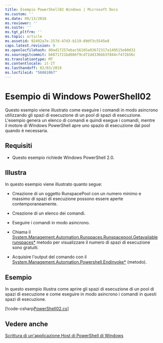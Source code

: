 ```yaml
---
title: Esempio PowerShell02 Windows | Microsoft Docs
ms.custom: ''
ms.date: 09/13/2016
ms.reviewer: ''
ms.suite: ''
ms.tgt_pltfrm: ''
ms.topic: article
ms.assetid: 92492a7e-257d-47d3-b119-89df3c5545e8
caps.latest.revision: 9
ms.openlocfilehash: 89ad17257ebac56105a93672317a149515e80d32
ms.sourcegitcommit: b6871f21bd666f9cd71dd336bb3f844cf472b56c
ms.translationtype: MT
ms.contentlocale: it-IT
ms.lasthandoff: 02/03/2019
ms.locfileid: "56861067"
---
```

# <a name="windows-powershell02-sample"></a>Esempio di Windows PowerShell02

Questo esempio viene illustrato come eseguire i comandi in modo asincrono utilizzando gli spazi di esecuzione di un pool di spazi di esecuzione. L'esempio genera un elenco di comandi e quindi esegue i comandi, mentre il motore di Windows PowerShell apre uno spazio di esecuzione dal pool quando è necessaria.

## <a name="requirements"></a>Requisiti

- Questo esempio richiede Windows PowerShell 2.0.

## <a name="demonstrates"></a>Illustra

In questo esempio viene illustrato quanto segue:

- Creazione di un oggetto RunspacePool con un numero minimo e massimo di spazi di esecuzione possono essere aperte contemporaneamente.

- Creazione di un elenco dei comandi.

- Eseguire i comandi in modo asincrono.

- Chiama il [System.Management.Automation.Runspaces.Runspacepool.Getavailablerunspaces*](/dotnet/api/System.Management.Automation.Runspaces.RunspacePool.GetAvailableRunspaces) metodo per visualizzare il numero di spazi di esecuzione sono gratuiti.

- Acquisire l'output del comando con il [System.Management.Automation.Powershell.Endinvoke*](/dotnet/api/System.Management.Automation.PowerShell.EndInvoke) (metodo).

## <a name="example"></a>Esempio

In questo esempio illustra come aprire gli spazi di esecuzione di un pool di spazi di esecuzione e come eseguire in modo asincrono i comandi in questi spazi di esecuzione.

[!code-csharp[PowerShell02.cs](../../powershell-sdk-samples/SDK-2.0/csharp/PowerShell02/PowerShell02.cs#L11-L96 "PowerShell02.cs")]

## <a name="see-also"></a>Vedere anche

[Scrittura di un'applicazione Host di PowerShell di Windows](./writing-a-windows-powershell-host-application.md)